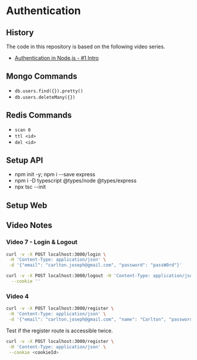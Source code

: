 # Authentication

## History

The code in this repository is based on the following video series.

- [Authentication in Node.js - #1 Intro](https://www.youtube.com/watch?v=kmAzuH2Lzug&list=PLcCp4mjO-z9_HmJ5rSonmiEGfP-kyRMlI)

## Mongo Commands

- `db.users.find({}).pretty()`
- `db.users.deleteMany({})`

## Redis Commands

- `scan 0`
- `ttl <id>`
- `del <id>`

## Setup API

- npm init -y; npm i --save express
- npm i -D typescript @types/node @types/express
- npx tsc --init

## Setup Web

## Video Notes

### Video 7 - Login & Logout

```sh
curl -v -X POST localhost:3000/login \
 -H 'Content-Type: application/json' \
 -d '{"email": "carlton.joseph@gmail.com", "password": "passW0rd"}'
```

```sh
curl -v -X POST localhost:3000/logout -H 'Content-Type: application/json' \
  --cookie ''
```

### Video 4

```sh
curl -v -X POST localhost:3000/register \
 -H 'Content-Type: application/json' \
 -d '{"email": "carlton.joseph@gmail.com", "name": "Carlton", "password": "passW0rd", "passwordConfirmation": "passW0rd" }'
```

Test if the register route is accessible twice.

```sh
curl -v -X POST localhost:3000/register \
 -H 'Content-Type: application/json' \
 --cookie <cookieId>
```
